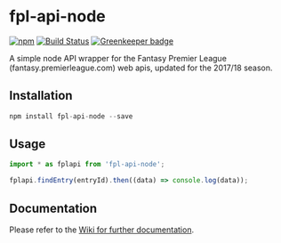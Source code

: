 # fpl-api-node

[![npm](https://img.shields.io/npm/v/fpl-api-node.svg)](https://www.npmjs.com/package/fpl-api-node)
[![Build Status](https://travis-ci.org/tgreyuk/fpl-api-node.svg?branch=master)](https://travis-ci.org/tgreyuk/fpl-api-node)
[![Greenkeeper badge](https://badges.greenkeeper.io/tgreyuk/fpl-api-node.svg)](https://greenkeeper.io/)

A simple node API wrapper for the Fantasy Premier League (fantasy.premierleague.com) web apis, updated for the 2017/18 season. 

## Installation

```js
npm install fpl-api-node --save
```

## Usage

```js
import * as fplapi from 'fpl-api-node';

fplapi.findEntry(entryId).then((data) => console.log(data));
```

## Documentation

Please refer to the [Wiki for further documentation](https://github.com/tgreyuk/fpl-api-node/wiki).

